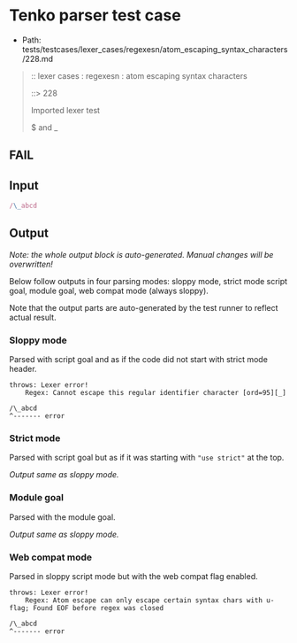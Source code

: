 # Tenko parser test case

- Path: tests/testcases/lexer_cases/regexesn/atom_escaping_syntax_characters/228.md

> :: lexer cases : regexesn : atom escaping syntax characters
>
> ::> 228
>
> Imported lexer test
>
> $ and _

## FAIL

## Input

`````js
/\_abcd
`````

## Output

_Note: the whole output block is auto-generated. Manual changes will be overwritten!_

Below follow outputs in four parsing modes: sloppy mode, strict mode script goal, module goal, web compat mode (always sloppy).

Note that the output parts are auto-generated by the test runner to reflect actual result.

### Sloppy mode

Parsed with script goal and as if the code did not start with strict mode header.

`````
throws: Lexer error!
    Regex: Cannot escape this regular identifier character [ord=95][_]

/\_abcd
^------- error
`````

### Strict mode

Parsed with script goal but as if it was starting with `"use strict"` at the top.

_Output same as sloppy mode._

### Module goal

Parsed with the module goal.

_Output same as sloppy mode._

### Web compat mode

Parsed in sloppy script mode but with the web compat flag enabled.

`````
throws: Lexer error!
    Regex: Atom escape can only escape certain syntax chars with u-flag; Found EOF before regex was closed

/\_abcd
^------- error
`````

